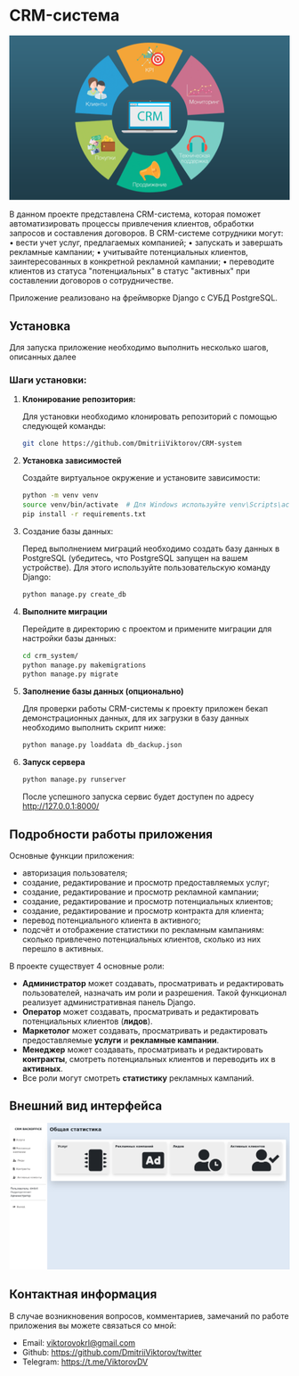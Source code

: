 
# CRM-система

![CRM_logo](crm_system/static/CRM_logo.png)

В данном проекте представлена CRM-система, которая поможет автоматизировать процессы привлечения клиентов, обработки запросов и составления договоров. 
В CRM-системе сотрудники могут:
• вести учет услуг, предлагаемых компанией;
    • запускать и завершать рекламные кампании;
    • учитывайте потенциальных клиентов, заинтересованных в конкретной рекламной кампании;
    • переводите клиентов из статуса "потенциальных" в статус "активных" при составлении договоров о сотрудничестве.

Приложение реализовано на фреймворке Django с СУБД PostgreSQL. 

## Установка

Для запуска приложение необходимо выполнить несколько шагов, описанных далее

### Шаги установки:

1. **Клонирование репозитория:**
   
   Для установки необходимо клонировать репозиторий с помощью следующей команды:
   ```bash
   git clone https://github.com/DmitriiViktorov/CRM-system
   ```

2. **Установка зависимостей**
   
   Создайте виртуальное окружение и установите зависимости:

   ```bash
   python -m venv venv
   source venv/bin/activate  # Для Windows используйте venv\Scripts\activate
   pip install -r requirements.txt
    ```
   
3. Создание базы данных:
    
    Перед выполнением миграций необходимо создать базу данных в PostgreSQL (убедитесь, что PostgreSQL запущен на вашем устройстве).
    Для этого используйте пользовательскую команду Django:

   ```bash
   python manage.py create_db
   ```

4. **Выполните миграции**

   Перейдите в директорию с проектом и примените миграции для настройки базы данных:

   ```bash
   cd crm_system/
   python manage.py makemigrations
   python manage.py migrate
    ```
   
5. **Заполнение базы данных (опционально)**

    Для проверки работы CRM-системы к проекту приложен бекап демонстрационных данных,
    для их загрузки в базу данных необходимо выполнить скрипт ниже:

      ```bash
      python manage.py loaddata db_dackup.json
      ```   
   
6. **Запуск сервера**
   
   ```bash
   python manage.py runserver
   ```

    После успешного запуска сервис будет доступен по адресу http://127.0.0.1:8000/


## Подробности работы приложения

Основные функции приложения:

- авторизация пользователя;
- создание, редактирование и просмотр предоставляемых услуг;
- создание, редактирование и просмотр рекламной кампании;
- создание, редактирование и просмотр потенциальных клиентов;
- создание, редактирование и просмотр контракта для клиента;
- перевод потенциального клиента в активного;
- подсчёт и отображение статистики по рекламным кампаниям: сколько привлечено потенциальных клиентов, сколько из них перешло в активных.

В проекте существует 4 основные роли:

- **Администратор** может создавать, просматривать и редактировать пользователей, назначать им роли и разрешения. Такой функционал реализует административная панель Django.
- **Оператор** может создавать, просматривать и редактировать потенциальных клиентов (**лидов**).
- **Маркетолог** может создавать, просматривать и редактировать предоставляемые **услуги** и **рекламные кампании**.
- **Менеджер** может создавать, просматривать и редактировать **контракты**, смотреть потенциальных клиентов и переводить их в **активных**.
- Все роли могут смотреть **статистику** рекламных кампаний.

## Внешний вид интерфейса

![interface](crm_system/static/interface_example.png)

## Контактная информация

В случае возникновения вопросов, комментариев, замечаний по работе приложения вы можете связаться со мной:
- Email: viktorovokrl@gmail.com
- Github: https://github.com/DmitriiViktorov/twitter
- Telegram: https://t.me/ViktorovDV
